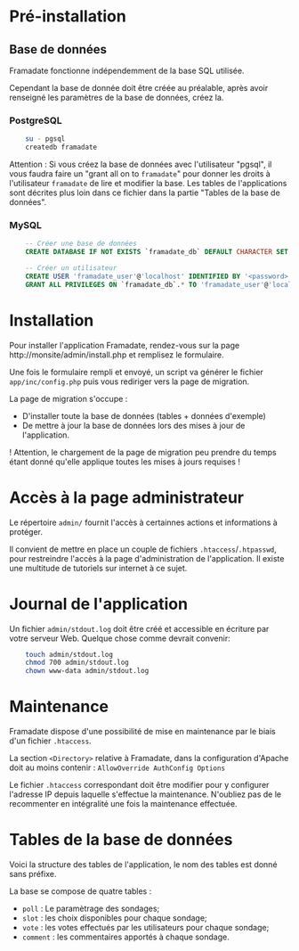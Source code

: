# Pré-installation

## Base de données

Framadate fonctionne indépendemment de la base SQL utilisée.

Cependant la base de donnée doit être créée au préalable,
après avoir renseigné les paramètres de la base de données, créez la.

### PostgreSQL

```bash
    su - pgsql
    createdb framadate
```

Attention : Si vous créez la base de données avec l'utilisateur "pgsql",
il vous faudra faire un "grant all on <chaque table> to `framadate`" pour donner les droits à l'utilisateur `framadate` de lire et modifier la base.
Les tables de l'applications sont décrites plus loin dans ce fichier dans la partie "Tables de la base de données".

###  MySQL

```sql
    -- Créer une base de données
    CREATE DATABASE IF NOT EXISTS `framadate_db` DEFAULT CHARACTER SET utf8 COLLATE utf8_unicode_ci;

    -- Créer un utilisateur
    CREATE USER 'framadate_user'@'localhost' IDENTIFIED BY '<password>';
    GRANT ALL PRIVILEGES ON `framadate_db`.* TO 'framadate_user'@'localhost';
```

# Installation

Pour installer l'application Framadate, rendez-vous sur la page http://monsite/admin/install.php et remplisez le formulaire.

Une fois le formulaire rempli et envoyé, un script va générer le fichier `app/inc/config.php` puis vous rediriger vers la page de migration.

La page de migration s'occupe :
- D'installer toute la base de données (tables + données d'exemple)
- De mettre à jour la base de données lors des mises à jour de l'application.

! Attention, le chargement de la page de migration peu prendre du temps étant donné qu'elle applique toutes les mises à jours requises !

# Accès à la page administrateur

Le répertoire `admin/` fournit l'accès à certainnes actions et informations à protéger.

Il convient de mettre en place un couple de fichiers `.htaccess`/`.htpasswd`, pour restreindre l'accès à la page d'administration de l'application.
Il existe une multitude de tutoriels sur internet à ce sujet.

# Journal de l'application

Un fichier `admin/stdout.log` doit être créé et accessible en écriture
par votre serveur Web. Quelque chose comme devrait convenir:

```bash
    touch admin/stdout.log
    chmod 700 admin/stdout.log
    chown www-data admin/stdout.log
```

# Maintenance

Framadate dispose d'une possibilité de mise en maintenance par le biais d'un fichier `.htaccess`.

La section `<Directory>` relative à Framadate, dans la configuration d'Apache doit au moins contenir :
`AllowOverride AuthConfig Options`

Le fichier `.htaccess` correspondant doit être modifier pour y configurer
l'adresse IP depuis laquelle s'effectue la maintenance.
N'oubliez pas de le recommenter en intégralité une fois la maintenance effectuée.

# Tables de la base de données

Voici la structure des tables de l'application, le nom des tables est donné sans préfixe.

La base se compose de quatre tables :

- `poll` : Le paramètrage des sondages;
- `slot` : les choix disponibles pour chaque sondage;
- `vote` : les votes effectués par les utilisateurs pour chaque sondage;
- `comment` : les commentaires apportés à chaque sondage.
